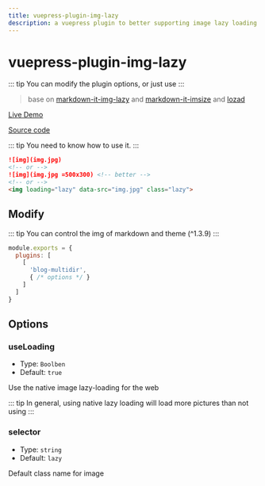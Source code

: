 ```yaml
---
title: vuepress-plugin-img-lazy
description: a vuepress plugin to better supporting image lazy loading
---
```


# vuepress-plugin-img-lazy <Badge text="^1.3.7"/>

::: tip
You can modify the plugin options, or just use
:::


> base on [markdown-it-img-lazy](https://github.com/tolking/markdown-it-img-lazy) and [markdown-it-imsize](https://github.com/tatsy/markdown-it-imsize) and [lozad](https://github.com/ApoorvSaxena/lozad.js)

[Live Demo](https://tolking.github.io/vuepress-plugin-img-lazy/preview.html)

[Source code](https://github.com/tolking/vuepress-plugin-img-lazy)

::: tip
You need to know how to use it.
:::

``` md
![img](img.jpg)
<!-- or -->
![img](img.jpg =500x300) <!-- better -->
<!-- or -->
<img loading="lazy" data-src="img.jpg" class="lazy">
```

## Modify

::: tip
You can control the img of markdown and theme (^1.3.9)
:::

``` js
module.exports = {
  plugins: [
    [
      'blog-multidir',
      { /* options */ }
    ]
  ]
}
```

## Options

### useLoading
- Type: `Boolben`
- Default: `true`

Use the native image lazy-loading for the web

::: tip
In general, using native lazy loading will load more pictures than not using
:::

### selector
- Type: `string`
- Default: `lazy`

Default class name for image
